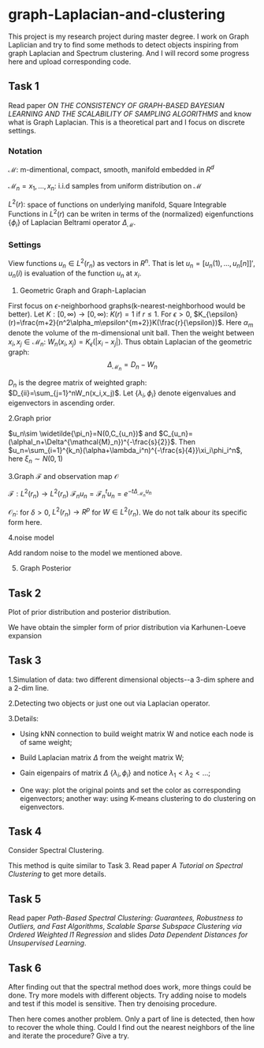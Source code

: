 # graph-Laplacian-and-clustering

This project is my research project during master degree. I work on Graph Laplician and try to find some methods to detect objects inspiring from graph Laplacian and Spectrum clustering. And I will record some progress here and upload corresponding code.

## Task 1
Read paper *ON THE CONSISTENCY OF GRAPH-BASED BAYESIAN LEARNING AND THE SCALABILITY OF SAMPLING ALGORITHMS* and know what is Graph Laplacian. This is a theoretical part and I focus on discrete settings.

### Notation

$\mathcal{M}$: m-dimentional, compact, smooth, manifold embedded in $R^d$

$\mathcal{M}_n={x_1,...,x_n}$: i.i.d samples from uniform distribution on $\mathcal{M}$

$L^2(r):$ space of functions on underlying manifold, Square Integrable Functions in $L^2(r)$ can be writen in terms of the (normalized) eigenfunctions {$\phi_i$} of Laplacian Beltrami operator $\Delta_{\mathcal{M}}$.

### Settings

View functions $u_n \in L^2(r_n)$ as vectors in $R^n$. That is let $u_n=[u_n(1),...,u_n[n]]'$, $u_n(i)$ is evaluation of the function $u_n$ at $x_i$.

1. Geometric Graph and Graph-Laplacian

First focus on $\epsilon$-neighborhood graphs(k-nearest-neighborhood would be better). Let $K:[0,\infty)\rightarrow [0,\infty):$ $K(r)=1$ if $r\leq 1$. For $\epsilon>0$, $K_{\epsilon}(r)=\frac{m+2}{n^2\alpha_m\epsilon^{m+2}}K(\frac{r}{\epsilon})$. Here $\alpha_m$ denote the volume of the m-dimensional unit ball. Then the weight between $x_i,x_j\in\mathcal{M}_n$: $W_n(x_i,x_j)=K_{\epsilon}(|x_i-x_j|)$. Thus obtain Laplacian of the geometric graph:
$$
\Delta_{\mathcal{M}_n}=D_n-W_n
$$

$D_n$ is the degree matrix of weighted graph: $D_{ii}=\sum_{j=1}^nW_n(x_i,x_j)$. Let {$\lambda_i,\phi_i$} denote eigenvalues and eigenvectors in ascending order.

2.Graph prior

$u_n\sim \widetilde{\pi_n}=N(0,C_{u_n})$ and $C_{u_n}=(\alphaI_n+\Delta^{\mathcal{M}_n})^{-\frac{s}{2}}$. Then $u_n=\sum_{i=1}^{k_n}(\alpha+\lambda_i^n)^{-\frac{s}{4}}\xi_i\phi_i^n$, here $\xi_n\sim N(0,1)$

3.Graph $\mathcal{F}$ and observation map $\mathcal{O}$

$\mathcal{F}:L^2(r_n)\rightarrow L^2(r_n)$ $\mathcal{F}_nu_n=\mathcal{F}_n^tu_n=e^{-t\Delta_{\mathcal{M}_n}u_n}$

$\mathcal{O}_n:$ for $\delta>0$, $L^2(r_n)\rightarrow R^p$ for $W\in L^2(r_n)$. We do not talk abour its specific form here.

4.noise model

Add random noise to the model we mentioned above.

5. Graph Posterior

## Task 2

Plot of prior distribution and posterior distribution.

We have obtain the simpler form of prior distribution via Karhunen-Loeve expansion

## Task 3

1.Simulation of data: two different dimensional objects--a 3-dim sphere and a 2-dim line.

2.Detecting two objects or just one out via Laplacian operator.

3.Details:

* Using kNN connection to build weight matrix W and notice each node is of same weight;

* Build Laplacian matrix $\Delta$ from the weight matrix W;

* Gain eigenpairs of matrix $\Delta$ {$\lambda_i,\phi_i$} and notice $\lambda_1<\lambda_2<...$;

* One way: plot the original points and set the color as corresponding eigenvectors; another way: using K-means clustering to do clustering on eigenvectors.

## Task 4

Consider Spectral Clustering. 

This method is quite similar to Task 3. Read paper *A Tutorial on Spectral Clustering* to get more details.

## Task 5

Read paper *Path-Based Spectral Clustering: Guarantees, Robustness to Outliers, and Fast Algorithms*, *Scalable Sparse Subspace Clustering via Ordered Weighted l1 Regression* and slides *Data Dependent Distances for Unsupervised Learning*.

## Task 6

After finding out that the spectral method does work, more things could be done. Try more models with different objects. Try adding noise to models and test if this model is sensitive. Then try denoising procedure. 

Then here comes another problem. Only a part of line is detected, then how to recover the whole thing. Could I find out the nearest neighbors of the line and iterate the procedure? Give a try.
